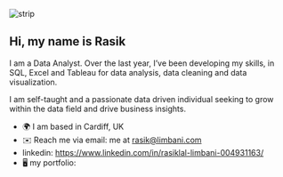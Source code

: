 ![strip](https://user-images.githubusercontent.com/127439365/231260980-04b19c65-b003-4805-8f2f-c453ccf14d06.jpg)




## Hi, my name is Rasik

I am a Data Analyst. Over the last year, I’ve been developing my skills, in SQL, Excel and Tableau for data analysis, data cleaning and data visualization. 

I am self-taught and a passionate data driven individual seeking to grow within the data field and drive business insights. 

- 🌍 I am based in Cardiff, UK
- ✉️ Reach me via email: me at rasik@limbani.com
- linkedin: https://www.linkedin.com/in/rasiklal-limbani-004931163/
- 🖥️  my portfolio:
